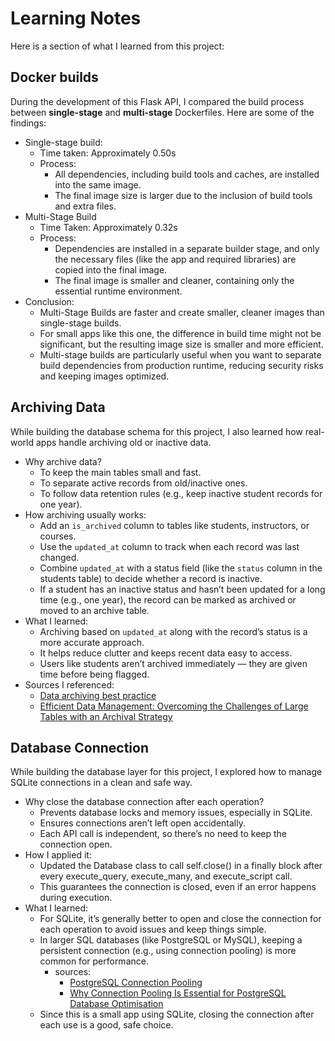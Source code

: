 # Learning Notes

Here is a section of what I learned from this project:

## Docker builds
During the development of this Flask API, I compared the build process between **single-stage** and **multi-stage** Dockerfiles. Here are some of the findings:
- Single-stage build: 
  - Time taken: Approximately 0.50s
  - Process:
    - All dependencies, including build tools and caches, are installed into the same image.
    - The final image size is larger due to the inclusion of build tools and extra files.
- Multi-Stage Build
  - Time Taken: Approximately 0.32s
  - Process:
    - Dependencies are installed in a separate builder stage, and only the necessary files (like the app and required libraries) are copied into the final image.
    - The final image is smaller and cleaner, containing only the essential runtime environment.
- Conclusion:
  - Multi-Stage Builds are faster and create smaller, cleaner images than single-stage builds.
  - For small apps like this one, the difference in build time might not be significant, but the resulting image size is smaller and more efficient.
  - Multi-stage builds are particularly useful when you want to separate build dependencies from production runtime, reducing security risks and keeping images optimized.

## Archiving Data

While building the database schema for this project, I also learned how real-world apps handle archiving old or inactive data.

- Why archive data?
  - To keep the main tables small and fast.
  - To separate active records from old/inactive ones.
  - To follow data retention rules (e.g., keep inactive student records for one year).
- How archiving usually works:
  - Add an `is_archived` column to tables like students, instructors, or courses.
  - Use the `updated_at` column to track when each record was last changed.
  - Combine `updated_at` with a status field (like the `status` column in the students table) to decide whether a record is inactive.
  - If a student has an inactive status and hasn’t been updated for a long time (e.g., one year), the record can be marked as archived or moved to an archive table.
- What I learned:
  - Archiving based on `updated_at` along with the record’s status is a more accurate approach.
  - It helps reduce clutter and keeps recent data easy to access.
  - Users like students aren’t archived immediately — they are given time before being flagged.
- Sources I referenced:
  - [Data archiving best practice](https://success.outsystems.com/documentation/outsystems_developer_cloud/building_apps/data_management/best_practices_for_data_management/data_archiving_best_practice)
  - [Efficient Data Management: Overcoming the Challenges of Large Tables with an Archival Strategy](https://opensource-db.com/efficient-data-management-overcoming-the-challenges-of-large-tables-with-an-archival-strategy)
  
## Database Connection

While building the database layer for this project, I explored how to manage SQLite connections in a clean and safe way.

- Why close the database connection after each operation?
  - Prevents database locks and memory issues, especially in SQLite.
  - Ensures connections aren’t left open accidentally.
  - Each API call is independent, so there’s no need to keep the connection open.
- How I applied it:
  - Updated the Database class to call self.close() in a finally block after every execute_query, execute_many, and execute_script call.
  - This guarantees the connection is closed, even if an error happens during execution.
- What I learned:
  - For SQLite, it’s generally better to open and close the connection for each operation to avoid issues and keep things simple.
  - In larger SQL databases (like PostgreSQL or MySQL), keeping a persistent connection (e.g., using connection pooling) is more common for performance.
    - sources:
      - [PostgreSQL Connection Pooling](https://www.compilenrun.com/docs/database/postgresql/postgresql-best-practices/postgresql-connection-pooling/?utm_source=chatgpt.com)
      - [Why Connection Pooling Is Essential for PostgreSQL Database Optimisation](https://caw.tech/why-connection-pooling-is-essential-for-postgresql-database-optimisation/)
  - Since this is a small app using SQLite, closing the connection after each use is a good, safe choice.